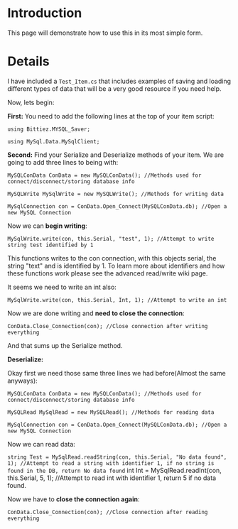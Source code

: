 # Introduction #

This page will demonstrate how to use this in its most simple form.


# Details #

I have included a `Test_Item.cs` that includes examples of saving and loading different types of data that will be a very good resource if you need help.

Now, lets begin:

**First:** You need to add the following lines at the top of your item script:

`using Bittiez.MYSQL_Saver;`

`using MySql.Data.MySqlClient;`

**Second:** Find your Serialize and Deserialize methods of your item.
We are going to add three lines to being with:

`MySQLConData ConData = new MySQLConData(); //Methods used for connect/disconnect/storing database info`

`MySQLWrite MySqlWrite = new MySQLWrite(); //Methods for writing data`

`MySqlConnection con = ConData.Open_Connect(MySQLConData.db); //Open a new MySQL Connection`


Now we can **begin writing**:

`MySqlWrite.write(con, this.Serial, "test", 1); //Attempt to write string test identified by 1`


This functions writes to the con connection, with this objects serial, the string "text" and is identified by 1.
To learn more about identifiers and how these functions work please see the advanced read/write wiki page.

It seems we need to write an int also:

`MySqlWrite.write(con, this.Serial, Int, 1); //Attempt to write an int`



Now we are done writing and **need to close the connection**:

`ConData.Close_Connection(con); //Close connection after writing everything`

And that sums up the Serialize method.




**Deserialize:**

Okay first we need those same three lines we had before(Almost the same anyways):

`MySQLConData ConData = new MySQLConData(); //Methods used for connect/disconnect/storing database info`

`MySQLRead MySqlRead = new MySQLRead(); //Methods for reading data`

`MySqlConnection con = ConData.Open_Connect(MySQLConData.db); //Open a new MySQL Connection`

Now we can read data:

`string Test = MySqlRead.readString(con, this.Serial, "No data found", 1); //Attempt to read a string with identifier 1, if no string is found in the DB, return No data found`
int Int = MySqlRead.readInt(con, this.Serial, 5, 1); //Attempt to read int with identifier 1, return 5 if no data found.


Now we have to **close the connection again**:

`ConData.Close_Connection(con); //Close connection after reading everything`